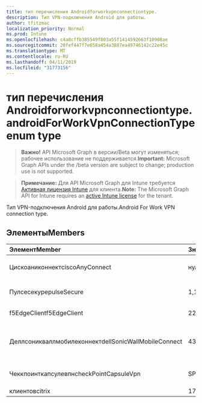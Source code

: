 ```yaml
---
title: тип перечисления Androidforworkvpnconnectiontype.
description: Тип VPN-подключения Android для работы.
author: tfitzmac
localization_priority: Normal
ms.prod: Intune
ms.openlocfilehash: c4a8cffb385549f803a55f1414592663f10908ae
ms.sourcegitcommit: 20fef447f7e658a454a3887ea49746142c22e45c
ms.translationtype: MT
ms.contentlocale: ru-RU
ms.lasthandoff: 04/11/2019
ms.locfileid: "31773156"
---
```

# <a name="androidforworkvpnconnectiontype-enum-type"></a><span data-ttu-id="7e47f-103">тип перечисления Androidforworkvpnconnectiontype.</span><span class="sxs-lookup"><span data-stu-id="7e47f-103">androidForWorkVpnConnectionType enum type</span></span>

> <span data-ttu-id="7e47f-104">**Важно!** API Microsoft Graph в версии/Beta могут изменяться; рабочее использование не поддерживается.</span><span class="sxs-lookup"><span data-stu-id="7e47f-104">**Important:** Microsoft Graph APIs under the /beta version are subject to change; production use is not supported.</span></span>

> <span data-ttu-id="7e47f-105">**Примечание:** Для API Microsoft Graph для Intune требуется [Активная лицензия Intune](https://go.microsoft.com/fwlink/?linkid=839381) для клиента.</span><span class="sxs-lookup"><span data-stu-id="7e47f-105">**Note:** The Microsoft Graph API for Intune requires an [active Intune license](https://go.microsoft.com/fwlink/?linkid=839381) for the tenant.</span></span>

<span data-ttu-id="7e47f-106">Тип VPN-подключения Android для работы.</span><span class="sxs-lookup"><span data-stu-id="7e47f-106">Android For Work VPN connection type.</span></span>

## <a name="members"></a><span data-ttu-id="7e47f-107">Элементы</span><span class="sxs-lookup"><span data-stu-id="7e47f-107">Members</span></span>
|<span data-ttu-id="7e47f-108">Элемент</span><span class="sxs-lookup"><span data-stu-id="7e47f-108">Member</span></span>|<span data-ttu-id="7e47f-109">Значение</span><span class="sxs-lookup"><span data-stu-id="7e47f-109">Value</span></span>|<span data-ttu-id="7e47f-110">Описание</span><span class="sxs-lookup"><span data-stu-id="7e47f-110">Description</span></span>|
|:---|:---|:---|
|<span data-ttu-id="7e47f-111">Цискоаниконнект</span><span class="sxs-lookup"><span data-stu-id="7e47f-111">ciscoAnyConnect</span></span>|<span data-ttu-id="7e47f-112">нуль</span><span class="sxs-lookup"><span data-stu-id="7e47f-112">0</span></span>|<span data-ttu-id="7e47f-113">Cisco Аниконнект.</span><span class="sxs-lookup"><span data-stu-id="7e47f-113">Cisco AnyConnect.</span></span>|
|<span data-ttu-id="7e47f-114">Пулсесекуре</span><span class="sxs-lookup"><span data-stu-id="7e47f-114">pulseSecure</span></span>|<span data-ttu-id="7e47f-115">1,1</span><span class="sxs-lookup"><span data-stu-id="7e47f-115">1</span></span>|<span data-ttu-id="7e47f-116">Безопасный импульс.</span><span class="sxs-lookup"><span data-stu-id="7e47f-116">Pulse Secure.</span></span>|
|<span data-ttu-id="7e47f-117">f5EdgeClient</span><span class="sxs-lookup"><span data-stu-id="7e47f-117">f5EdgeClient</span></span>|<span data-ttu-id="7e47f-118">2</span><span class="sxs-lookup"><span data-stu-id="7e47f-118">2</span></span>|<span data-ttu-id="7e47f-119">ПоГраничный клиент F5.</span><span class="sxs-lookup"><span data-stu-id="7e47f-119">F5 Edge Client.</span></span>|
|<span data-ttu-id="7e47f-120">Деллсоникваллмобилеконнект</span><span class="sxs-lookup"><span data-stu-id="7e47f-120">dellSonicWallMobileConnect</span></span>|<span data-ttu-id="7e47f-121">4</span><span class="sxs-lookup"><span data-stu-id="7e47f-121">3</span></span>|<span data-ttu-id="7e47f-122">Мобильное подключение Dell Сониквалл.</span><span class="sxs-lookup"><span data-stu-id="7e47f-122">Dell SonicWALL Mobile Connection.</span></span>|
|<span data-ttu-id="7e47f-123">Чеккпоинткапсулевпн</span><span class="sxs-lookup"><span data-stu-id="7e47f-123">checkPointCapsuleVpn</span></span>|<span data-ttu-id="7e47f-124">SP4</span><span class="sxs-lookup"><span data-stu-id="7e47f-124">4</span></span>|<span data-ttu-id="7e47f-125">Проверка поКапсулы VPN.</span><span class="sxs-lookup"><span data-stu-id="7e47f-125">Check Point Capsule VPN.</span></span>|
|<span data-ttu-id="7e47f-126">клиентов</span><span class="sxs-lookup"><span data-stu-id="7e47f-126">citrix</span></span>|<span data-ttu-id="7e47f-127">17:00</span><span class="sxs-lookup"><span data-stu-id="7e47f-127">5</span></span>|<span data-ttu-id="7e47f-128">Клиентов</span><span class="sxs-lookup"><span data-stu-id="7e47f-128">Citrix</span></span>|





